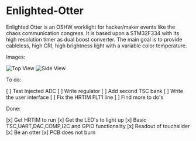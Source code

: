 # Enlighted-Otter

Enlighted Otter is an OSHW worklight for hacker/maker events like the chaos communication congress. It is based upon a STM32F334 with its high resolution timer as 
dual boost converter. The main goal is to provide cableless, high CRI, high brightness light with a variable color temperature.

Images:

![Top View](https://raw.githubusercontent.com/Jan--Henrik/Enlighted-Otter/master/Images/Enlighted_Otter_1.jpeg) 
![Side View](https://raw.githubusercontent.com/Jan--Henrik/Enlighted-Otter/master/Images/Enlighted_Otter_2.jpeg) 

To do:

[ ] Test Injected ADC
[ ] Write regulator
[ ] Add second TSC bank
[ ] Write the user interface
[ ] Fix the HRTIM FLT1 line
[ ] Find more to do's

Done:

[x] Get HRTIM to run
[x] Get the LED's to light up
[x] Basic TSC,UART,DAC,COMP,I2C and GPIO functionality
[x] Readout of touchslider
[x] Be an otter
[x] PCB does not burn
